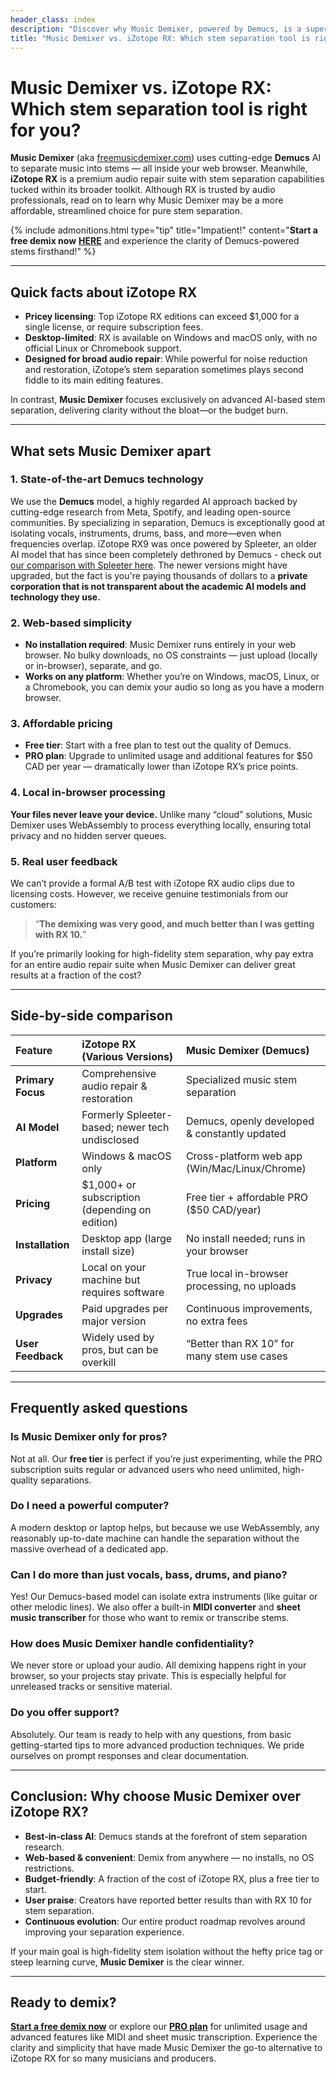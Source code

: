 ```yaml
---
header_class: index
description: "Discover why Music Demixer, powered by Demucs, is a superior alternative to iZotope RX for music stem separation."
title: "Music Demixer vs. iZotope RX: Which stem separation tool is right for you?"
---
```


# Music Demixer vs. iZotope RX: Which stem separation tool is right for you?

**Music Demixer** (aka [freemusicdemixer.com](https://freemusicdemixer.com)) uses cutting-edge **Demucs** AI to separate music into stems — all inside your web browser. Meanwhile, **iZotope RX** is a premium audio repair suite with stem separation capabilities tucked within its broader toolkit. Although RX is trusted by audio professionals, read on to learn why Music Demixer may be a more affordable, streamlined choice for pure stem separation.

{% include admonitions.html
    type="tip"
    title="Impatient!"
    content="**Start a free demix now** [**HERE**](/) and experience the clarity of Demucs-powered stems firsthand!"
%}

---

## Quick facts about iZotope RX
- **Pricey licensing**: Top iZotope RX editions can exceed \$1,000 for a single license, or require subscription fees.
- **Desktop-limited**: RX is available on Windows and macOS only, with no official Linux or Chromebook support.
- **Designed for broad audio repair**: While powerful for noise reduction and restoration, iZotope’s stem separation sometimes plays second fiddle to its main editing features.

In contrast, **Music Demixer** focuses exclusively on advanced AI-based stem separation, delivering clarity without the bloat—or the budget burn.

---

## What sets Music Demixer apart

### 1. State-of-the-art Demucs technology
We use the **Demucs** model, a highly regarded AI approach backed by cutting-edge research from Meta, Spotify, and leading open-source communities. By specializing in separation, Demucs is exceptionally good at isolating vocals, instruments, drums, bass, and more—even when frequencies overlap. iZotope RX9 was once powered by Spleeter, an older AI model that has since been completely dethroned by Demucs - check out [our comparison with Spleeter here](/vs-spleeter). The newer versions might have upgraded, but the fact is you're paying thousands of dollars to a **private corporation that is not transparent about the academic AI models and technology they use.**

### 2. Web-based simplicity
- **No installation required**: Music Demixer runs entirely in your web browser. No bulky downloads, no OS constraints — just upload (locally or in-browser), separate, and go.
- **Works on any platform**: Whether you’re on Windows, macOS, Linux, or a Chromebook, you can demix your audio so long as you have a modern browser.

### 3. Affordable pricing
- **Free tier**: Start with a free plan to test out the quality of Demucs.
- **PRO plan**: Upgrade to unlimited usage and additional features for \$50 CAD per year — dramatically lower than iZotope RX’s price points.

### 4. Local in-browser processing
**Your files never leave your device.** Unlike many “cloud” solutions, Music Demixer uses WebAssembly to process everything locally, ensuring total privacy and no hidden server queues.

### 5. Real user feedback
We can’t provide a formal A/B test with iZotope RX audio clips due to licensing costs. However, we receive genuine testimonials from our customers:

> “**The demixing was very good, and much better than I was getting with RX 10.**”

If you’re primarily looking for high-fidelity stem separation, why pay extra for an entire audio repair suite when Music Demixer can deliver great results at a fraction of the cost?

---

## Side-by-side comparison

| Feature               | iZotope RX (Various Versions)                   | Music Demixer (Demucs)                        |
| :-------------------- | :---------------------------------------------- | :-------------------------------------------- |
| **Primary Focus**     | Comprehensive audio repair & restoration        | Specialized music stem separation            |
| **AI Model**          | Formerly Spleeter-based; newer tech undisclosed | Demucs, openly developed & constantly updated |
| **Platform**          | Windows & macOS only                            | Cross-platform web app (Win/Mac/Linux/Chrome)|
| **Pricing**           | \$1,000+ or subscription (depending on edition) | Free tier + affordable PRO (\$50 CAD/year)    |
| **Installation**      | Desktop app (large install size)                | No install needed; runs in your browser       |
| **Privacy**           | Local on your machine but requires software     | True local in-browser processing, no uploads  |
| **Upgrades**          | Paid upgrades per major version                 | Continuous improvements, no extra fees        |
| **User Feedback**     | Widely used by pros, but can be overkill        | “Better than RX 10” for many stem use cases   |

---

## Frequently asked questions

### Is Music Demixer only for pros?
Not at all. Our **free tier** is perfect if you’re just experimenting, while the PRO subscription suits regular or advanced users who need unlimited, high-quality separations.

### Do I need a powerful computer?
A modern desktop or laptop helps, but because we use WebAssembly, any reasonably up-to-date machine can handle the separation without the massive overhead of a dedicated app.

### Can I do more than just vocals, bass, drums, and piano?
Yes! Our Demucs-based model can isolate extra instruments (like guitar or other melodic lines). We also offer a built-in **MIDI converter** and **sheet music transcriber** for those who want to remix or transcribe stems.

### How does Music Demixer handle confidentiality?
We never store or upload your audio. All demixing happens right in your browser, so your projects stay private. This is especially helpful for unreleased tracks or sensitive material.

### Do you offer support?
Absolutely. Our team is ready to help with any questions, from basic getting-started tips to more advanced production techniques. We pride ourselves on prompt responses and clear documentation.

---

## Conclusion: Why choose Music Demixer over iZotope RX?

- **Best-in-class AI**: Demucs stands at the forefront of stem separation research.
- **Web-based & convenient**: Demix from anywhere — no installs, no OS restrictions.
- **Budget-friendly**: A fraction of the cost of iZotope RX, plus a free tier to start.
- **User praise**: Creators have reported better results than with RX 10 for stem separation.
- **Continuous evolution**: Our entire product roadmap revolves around improving your separation experience.

If your main goal is high-fidelity stem isolation without the hefty price tag or steep learning curve, **Music Demixer** is the clear winner.

---

## Ready to demix?

[**Start a free demix now**](/#demixer-app) or explore our [**PRO plan**](/pricing) for unlimited usage and advanced features like MIDI and sheet music transcription. Experience the clarity and simplicity that have made Music Demixer the go-to alternative to iZotope RX for so many musicians and producers.
